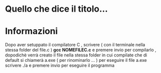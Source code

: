 # Quello che dice il titolo...

# Informazioni
Dopo aver setuppato il compilatore C , scrivere ( con il terminale nella stessa folder del file.c )
**gcc NOMEFILEC.c**
e premere invio per compilarlo , dopodichè verrà creato il file nella stessa folder in cui compilate che di default si chiamerà a.exe
( per rinominarlo ... )
per eseguire il file a.exe scrivere
./a
e premere invio per eseguire il programma